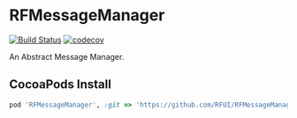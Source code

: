 # RFMessageManager

[![Build Status](https://travis-ci.org/RFUI/RFMessageManager.svg?branch=master)](https://travis-ci.org/RFUI/RFMessageManager)
[![codecov](https://codecov.io/gh/RFUI/RFMessageManager/branch/master/graph/badge.svg)](https://codecov.io/gh/RFUI/RFMessageManager)

An Abstract Message Manager.

## CocoaPods Install

```ruby
pod 'RFMessageManager', :git => 'https://github.com/RFUI/RFMessageManager.git', :subspecs => ['Manager', 'SVProgressHUD']
```
